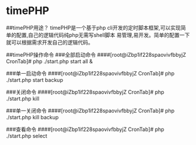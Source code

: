 # timePHP

##timePHP用途？
timePHP是一个基于php cli开发的定时脚本框架,可以实现简单的配置,自己的逻辑代码纯php无需写shell脚本
易管理,易开发。简单的配置一下就可以根据需求开发自己的逻辑代码。

##timePHP操作命令
###全部启动命令
####[root@iZbp1if228spaovivfbbyjZ CronTab]# php ./start.php start all &

###单一启动命令
####[root@iZbp1if228spaovivfbbyjZ CronTab]# php ./start.php start backup

###关闭命令
####[root@iZbp1if228spaovivfbbyjZ CronTab]# php ./start.php kill

###单一关闭命令
####[root@iZbp1if228spaovivfbbyjZ CronTab]# php ./start.php kill backup

###查看命令
####[root@iZbp1if228spaovivfbbyjZ CronTab]# php ./start.php select

